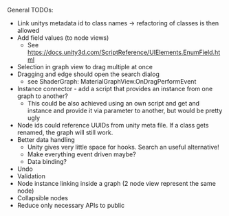 General TODOs:
* Link unitys metadata id to class names -> refactoring of classes is then allowed
* Add field values (to node views)
  - See https://docs.unity3d.com/ScriptReference/UIElements.EnumField.html
* Selection in graph view to drag multiple at once
* Dragging and edge should open the search dialog
  - see ShaderGraph: MaterialGraphView.OnDragPerformEvent
* Instance connector - add a script that provides an instance from one graph to another?
  - This could be also achieved using an own script and get and instance and provide it via parameter to another,
    but would be pretty ugly
* Node ids could reference UUIDs from unity meta file. If a class gets renamed, the graph will still work.
* Better data handling
  - Unity gives very little space for hooks. Search an useful alternative!
  - Make everything event driven maybe?
  - Data binding?
* Undo
* Validation
* Node instance linking inside a graph (2 node view represent the same node)
* Collapsible nodes
* Reduce only necessary APIs to public
